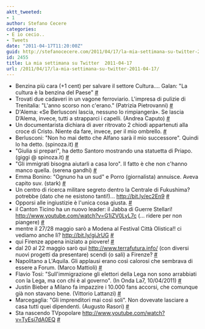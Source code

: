 ```yaml
---
aktt_tweeted:
- 1
author: Stefano Cecere
categories:
- E io cecio..
- Tweets
date: "2011-04-17T11:20:00Z"
guid: http://stefanocecere.com/2011/04/17/la-mia-settimana-su-twitter-2011-04-17/
id: 2455
title: La mia settimana su Twitter  2011-04-17
url: /2011/04/17/la-mia-settimana-su-twitter-2011-04-17/
---
```


<ul class="aktt_tweet_digest">
  <li>
    Benzina più cara (+1 cent) per salvare il settore Cultura&#8230;. Galan: "La cultura è la benzina del Paese" <a href="http://twitter.com/StefanoCecere/statuses/58778998901190657" class="aktt_tweet_time">#</a>
  </li>
  <li>
    Trovati due cadaveri in un vagone ferroviario. L'impresa di pulizie di Trenitalia: "L'anno scorso non c'erano." (Patrizia Pietrovanni) <a href="http://twitter.com/StefanoCecere/statuses/58778650551648256" class="aktt_tweet_time">#</a>
  </li>
  <li>
    D'Alema: «Se Berlusconi lascia, nessuno lo rimpiangerà». Se lascia D’Alema, invece, tutti a strapparci i capelli. (Andrea Caputo) <a href="http://twitter.com/StefanoCecere/statuses/58778182484099072" class="aktt_tweet_time">#</a>
  </li>
  <li>
    Un documentarista dichiara di aver ritrovato 2 chiodi appartenuti alla croce di Cristo. Niente da fare, invece, per il mio ombrello. <a href="http://twitter.com/StefanoCecere/statuses/58778032730677248" class="aktt_tweet_time">#</a>
  </li>
  <li>
    Berlusconi: "Non ho mai detto che Alfano sarà il mio successore". Quindi lo ha detto. (spinoza.it) <a href="http://twitter.com/StefanoCecere/statuses/58774463868702720" class="aktt_tweet_time">#</a>
  </li>
  <li>
    "Giulia si prepari", ha detto Santoro mostrando una statuetta di Priapo. (giggi @ spinoza.it) <a href="http://twitter.com/StefanoCecere/statuses/58774084670074880" class="aktt_tweet_time">#</a>
  </li>
  <li>
    "Gli immigrati bisogna aiutarli a casa loro". Il fatto è che non c'hanno manco quella. (serena gandhi) <a href="http://twitter.com/StefanoCecere/statuses/58773156571250688" class="aktt_tweet_time">#</a>
  </li>
  <li>
    Emma Bonino: "Ognuno ha un sud" e Porro (giornalista) annuisce. Aveva capito suv. (stark) <a href="http://twitter.com/StefanoCecere/statuses/58772386761293826" class="aktt_tweet_time">#</a>
  </li>
  <li>
    Un centro di ricerca militare segreto dentro la Centrale di Fukushima? potrebbe (dato che ne esistono tanti!)&#8230; <a href="http://bit.ly/ec2En9" rel="nofollow">http://bit.ly/ec2En9</a> <a href="http://twitter.com/StefanoCecere/statuses/58576738225094656" class="aktt_tweet_time">#</a>
  </li>
  <li>
    Opporsi alle ingiustizie è l'unica cosa giusta. <a href="http://twitter.com/StefanoCecere/statuses/58538625276706816" class="aktt_tweet_time">#</a>
  </li>
  <li>
    il Canton Ticino ha un nuovo leader: il Jabba di Guerre Stellari! <a href="http://www.youtube.com/watch?v=G1iZV0LyL7c" rel="nofollow">http://www.youtube.com/watch?v=G1iZV0LyL7c</a> (&#8230; ridere per non piangere) <a href="http://twitter.com/StefanoCecere/statuses/58122805677527041" class="aktt_tweet_time">#</a>
  </li>
  <li>
    mentre il 27/28 maggio sarò a Modena al Festival Città Olistica!! ci vediamo anche lì? <a href="http://bit.ly/giJrUG" rel="nofollow">http://bit.ly/giJrUG</a> <a href="http://twitter.com/StefanoCecere/statuses/57926895685218304" class="aktt_tweet_time">#</a>
  </li>
  <li>
    qui Firenze appena iniziato a piovere! <a href="http://twitter.com/StefanoCecere/statuses/57924924966309888" class="aktt_tweet_time">#</a>
  </li>
  <li>
    dal 20 al 22 maggio sarò qui <a href="http://www.terrafutura.info/" rel="nofollow">http://www.terrafutura.info/</a> (con diversi nuovi progetti da presentare) scendi (o sali) a Firenze? <a href="http://twitter.com/StefanoCecere/statuses/57923526891540481" class="aktt_tweet_time">#</a>
  </li>
  <li>
    Napolitano a L'Aquila. Gli applausi erano così calorosi che sembrava di essere a Forum. (Marco Mattioli) <a href="http://twitter.com/StefanoCecere/statuses/57867678622302208" class="aktt_tweet_time">#</a>
  </li>
  <li>
    Flavio Tosi: "Sull'immigrazione gli elettori della Lega non sono arrabbiati con la Lega, ma con chi è al governo". (In Onda La7, 10/04/2011) <a href="http://twitter.com/StefanoCecere/statuses/57867494802731009" class="aktt_tweet_time">#</a>
  </li>
  <li>
    Justin Bieber a Milano fa impazzire i 10.000 fans accorsi, che comunque già non stavano bene. (Vittorio Lattanzi) <a href="http://twitter.com/StefanoCecere/statuses/57867326162350080" class="aktt_tweet_time">#</a>
  </li>
  <li>
    Marcegaglia: "Gli imprenditori mai così soli". Non dovevate lasciare a casa tutti quei dipendenti. (Augusto Rasori) <a href="http://twitter.com/StefanoCecere/statuses/57867135707398144" class="aktt_tweet_time">#</a>
  </li>
  <li>
    Sta nascendo TVpopolare <a href="http://www.youtube.com/watch?v=TyEsi7dA0EQ" rel="nofollow">http://www.youtube.com/watch?v=TyEsi7dA0EQ</a> <a href="http://twitter.com/StefanoCecere/statuses/57503862600372224" class="aktt_tweet_time">#</a>
  </li>
</ul>